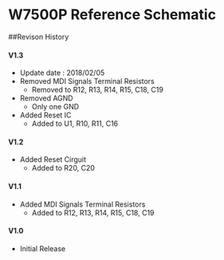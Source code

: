 # W7500P Reference Schematic
##Revison History

#### V1.3 
- Update date : 2018/02/05
- Removed MDI Signals Terminal Resistors
	- Removed to R12, R13, R14, R15, C18, C19
- Removed AGND
	- Only one GND
- Added Reset IC
	- Added to U1, R10, R11, C16


#### V1.2
- Added Reset Cirguit
	- Added to R20, C20

#### V1.1
- Added MDI Signals Terminal Resistors
	- Added to R12, R13, R14, R15, C18, C19

#### V1.0
- Initial Release